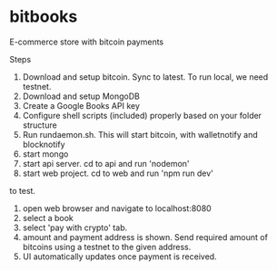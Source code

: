 # bitbooks
E-commerce store with bitcoin payments


Steps
1. Download and setup bitcoin. Sync to latest. To run local, we need testnet.
2. Download and setup MongoDB
3. Create a Google Books API key
4. Configure shell scripts (included) properly based on your folder structure
5. Run rundaemon.sh. This will start bitcoin, with walletnotify and blocknotify
6. start mongo
7. start api server. cd to api and run 'nodemon'
8. start web project. cd to web and run 'npm run dev'

to test.
1. open web browser and navigate to localhost:8080
2. select a book
3. select 'pay with crypto' tab.
4. amount and payment address is shown. Send required amount of bitcoins using a testnet to the given address.
5. UI automatically updates once payment is received.
